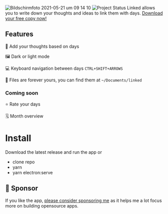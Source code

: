 ![Bildschirmfoto 2021-05-21 um 09 14 10](https://user-images.githubusercontent.com/5164617/119097398-f526b900-ba14-11eb-8570-d73a3c2533ab.png)
![Project Status](https://img.shields.io/badge/🏷-v1.1.6-green)
Linked allows you to write down your thoughts and ideas to link them with days. [Download your free copy now!](https://github.com/muc-dev/linked/releases)

## Features

📅 Add your thoughts based on days

🖼 Dark or light mode

💻 Keyboard navigation between days `CTRL+SHIFT+ARROWS`

💾 Files are forever yours, you can find them at `~/Documents/linked`

### Coming soon

⭐️ Rate your days

🗓 Month overview

# Install

Download the latest release and run the app or

- clone repo
- yarn
- yarn electron:serve

## 💖 Sponsor

If you like the app, [please consider sponsoring me](https://github.com/sponsors/lostdesign) as it helps me a lot focus more on building opensource apps.

